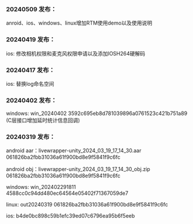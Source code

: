 ### 20240509 发布：
anroid、ios、windows、linux增加RTM使用demo以及使用说明

### 20240419 发布：
ios: 修改相机权限和麦克风权限申请以及添加IOSH264硬解码

### 20240417 发布：
ios: 替换log命名空间

### 20240402 发布：
windows: win_20240402 3592c695eb8d781039896a0761523c421b751a89 (C层接口增加延时统计信息回调)

### 20240319 发布：
android aar：livewrapper-unity_2024_03_19_17_14_30.aar 061826ba2fbb31036a61f900bd8e9f5841f9c6fc  

android obj：livewrapper-unity_2024_03_19_17_14_30_obj.zip 061826ba2fbb31036a61f900bd8e9f5841f9c6fc  

windows: win_202402291811 4588cc0c94dd480ec64564e05402f71367059de7  

linux: out20240319 061826ba2fbb31036a61f900bd8e9f5841f9c6fc  

ios: b4de0bc898c59b1efc39ed07c6796ea95b6f5eeb  

